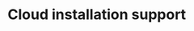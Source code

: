 <!--[metadata]>
+++
title = "Cloud"
description = "Installation instructions for Docker on Gentoo."
keywords = ["gentoo linux, virtualization, docker, documentation,  installation"]
[menu.engine]
identifier = "smn_cloud"
parent = "smn_engine"
+++
<![end-metadata]-->

# Cloud installation support
